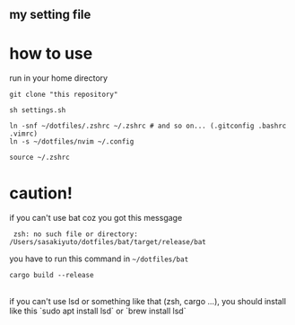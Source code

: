 ## my setting file

# how to use

run in your home directory

```
git clone "this repository"

sh settings.sh

ln -snf ~/dotfiles/.zshrc ~/.zshrc # and so on... (.gitconfig .bashrc .vimrc)
ln -s ~/dotfiles/nvim ~/.config

source ~/.zshrc
```

# caution!
if you can't use bat coz you got this messgage

` zsh: no such file or directory: /Users/sasakiyuto/dotfiles/bat/target/release/bat`

you have to run this command in `~/dotfiles/bat`
```
cargo build --release
```
<br>
if you can't use lsd or something like that (zsh, cargo ...), you should install like this
`sudo apt install lsd` or `brew install lsd`
